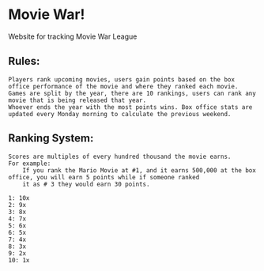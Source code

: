 # Movie War!
Website for tracking Movie War League 

## Rules: 

    Players rank upcoming movies, users gain points based on the box office performance of the movie and where they ranked each movie.
    Games are split by the year, there are 10 rankings, users can rank any movie that is being released that year.
    Whoever ends the year with the most points wins. Box office stats are updated every Monday morning to calculate the previous weekend.

## Ranking System: 
    Scores are multiples of every hundred thousand the movie earns. 
    For example: 
        If you rank the Mario Movie at #1, and it earns 500,000 at the box office, you will earn 5 points while if someone ranked
        it as # 3 they would earn 30 points.
    
    1: 10x
    2: 9x
    3: 8x
    4: 7x
    5: 6x
    6: 5x
    7: 4x
    8: 3x
    9: 2x
    10: 1x


